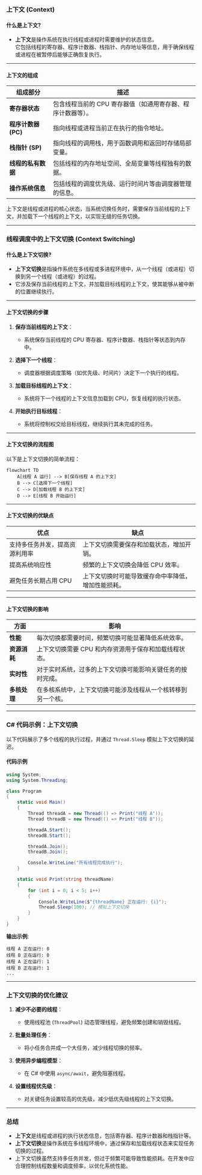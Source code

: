 ### **上下文 (Context)**

#### **什么是上下文?**
- **上下文**是操作系统在执行线程或进程时需要维护的状态信息。  
  它包括线程的寄存器、程序计数器、栈指针、内存地址等信息，用于确保线程或进程在被暂停后能够正确恢复执行。

---

#### **上下文的组成**

| **组成部分**          | **描述**                                                                 |
|-----------------------|-------------------------------------------------------------------------|
| **寄存器状态**        | 包含线程当前的 CPU 寄存器值（如通用寄存器、程序计数器等）。                |
| **程序计数器 (PC)**    | 指向线程或进程当前正在执行的指令地址。                                   |
| **栈指针 (SP)**        | 指向线程的调用栈，用于函数调用和返回时存储局部变量。                      |
| **线程的私有数据**     | 包括线程的内存地址空间、全局变量等线程独有的数据。                        |
| **操作系统信息**       | 包括线程的调度优先级、运行时间片等由调度器管理的信息。                    |

上下文是线程或进程的核心状态，当系统切换任务时，需要保存当前线程的上下文，并加载下一个线程的上下文，以实现无缝的任务切换。

---

### **线程调度中的上下文切换 (Context Switching)**

#### **什么是上下文切换?**
- **上下文切换**是指操作系统在多线程或多进程环境中，从一个线程（或进程）切换到另一个线程（或进程）的过程。
- 它涉及保存当前线程的上下文，并加载目标线程的上下文，使其能够从被中断的位置继续执行。

---

#### **上下文切换的步骤**

1. **保存当前线程的上下文**：
   - 系统保存当前线程的 CPU 寄存器、程序计数器、栈指针等状态到内存中。
   
2. **选择下一个线程**：
   - 调度器根据调度策略（如优先级、时间片）决定下一个执行的线程。

3. **加载目标线程的上下文**：
   - 系统将下一个线程的上下文信息加载到 CPU，恢复线程的执行状态。

4. **开始执行目标线程**：
   - 系统将控制权交给目标线程，继续执行其未完成的任务。

---

#### **上下文切换的流程图**

以下是上下文切换的简单流程：

```mermaid
flowchart TD
    A[线程 A 运行] --> B[保存线程 A 的上下文]
    B --> C[选择下一个线程]
    C --> D[加载线程 B 的上下文]
    D --> E[线程 B 开始运行]
```

---

#### **上下文切换的优缺点**

| **优点**                     | **缺点**                                                             |
|------------------------------|---------------------------------------------------------------------|
| 支持多任务并发，提高资源利用率 | 上下文切换需要保存和加载状态，增加开销。                                |
| 提高系统响应性                | 频繁的上下文切换会降低 CPU 效率。                                     |
| 避免任务长期占用 CPU          | 上下文切换时可能导致缓存命中率降低，增加性能损耗。                      |

---

#### **上下文切换的影响**

| **方面**         | **影响**                                                                 |
|------------------|-------------------------------------------------------------------------|
| **性能**         | 每次切换都需要时间，频繁切换可能显著降低系统效率。                          |
| **资源消耗**     | 上下文切换需要 CPU 和内存资源用于保存和加载线程状态。                        |
| **实时性**       | 对于实时系统，过多的上下文切换可能影响关键任务的按时完成。                   |
| **多核处理**     | 在多核系统中，上下文切换可能涉及线程从一个核转移到另一个核。                 |

---

### **C# 代码示例：上下文切换**

以下代码展示了多个线程的执行过程，并通过 `Thread.Sleep` 模拟上下文切换的延迟。

#### **代码示例**

```csharp
using System;
using System.Threading;

class Program
{
    static void Main()
    {
        Thread threadA = new Thread(() => Print("线程 A"));
        Thread threadB = new Thread(() => Print("线程 B"));

        threadA.Start();
        threadB.Start();

        threadA.Join();
        threadB.Join();

        Console.WriteLine("所有线程完成执行");
    }

    static void Print(string threadName)
    {
        for (int i = 0; i < 5; i++)
        {
            Console.WriteLine($"{threadName} 正在运行: {i}");
            Thread.Sleep(100); // 模拟上下文切换
        }
    }
}
```

**输出示例**:
```plaintext
线程 A 正在运行: 0
线程 B 正在运行: 0
线程 A 正在运行: 1
线程 B 正在运行: 1
...
```

---

### **上下文切换的优化建议**

1. **减少不必要的线程**：
   - 使用线程池 (`ThreadPool`) 动态管理线程，避免频繁创建和销毁线程。

2. **批量处理任务**：
   - 将小任务合并成一个大任务，减少线程切换的频率。

3. **使用异步编程模型**：
   - 在 C# 中使用 `async/await`，避免阻塞线程。

4. **设置线程优先级**：
   - 对关键任务设置较高的优先级，减少低优先级线程的上下文切换。

---

### **总结**

- **上下文**是线程或进程的执行状态信息，包括寄存器、程序计数器和栈指针等。
- **上下文切换**是操作系统在多线程环境中，通过保存和加载线程状态来实现任务切换的过程。
- 上下文切换虽然支持多任务并发，但过于频繁可能导致性能损耗。在开发中应合理控制线程数量和调度频率，以优化系统性能。
